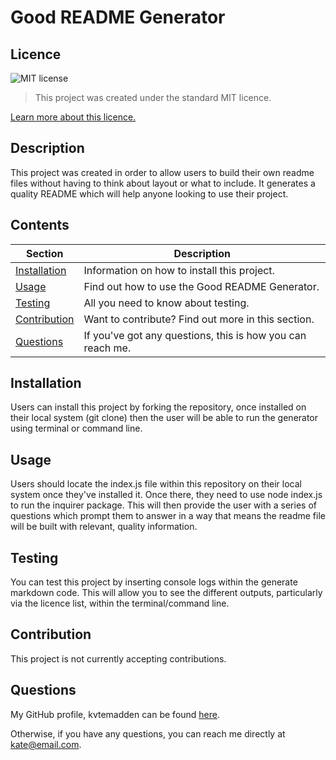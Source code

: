 # Good README Generator
 ## Licence
  ![MIT license](https://img.shields.io/badge/License-MIT-blue.svg)

> This project was created under the standard MIT licence.

[Learn more about this licence.](https://lbesson.mit-license.org/)
  
  ## Description
  This project was created in order to allow users to build their own readme files without having to think about layout or what to include. It generates a quality README which will help anyone looking to use their project.

  ## Contents
  Section | Description
  ------------ | -------------
  [Installation](#installation) | Information on how to install this project.
  [Usage](#usage) | Find out how to use the Good README Generator.
  [Testing](#testing) | All you need to know about testing.
  [Contribution](#contribution) | Want to contribute? Find out more in this section.
  [Questions](#questions) | If you've got any questions, this is how you can reach me.
  
  ## Installation
  Users can install this project by forking the repository, once installed on their local system (git clone) then the user will be able to run the generator using terminal or command line.

  ## Usage
  Users should locate the index.js file within this repository on their local system once they've installed it. Once there, they need to use node index.js to run the inquirer package. This will then provide the user with a series of questions which prompt them to answer in a way that means the readme file will be built with relevant, quality information.

  ## Testing
  You can test this project by inserting console logs within the generate markdown code. This will allow you to see the different outputs, particularly via the licence list, within the terminal/command line.

  ## Contribution
  This project is not currently accepting contributions.

  ## Questions
  My GitHub profile, kvtemadden can be found [here](https://github.com/kvtemadden).

  Otherwise, if you have any questions, you can reach me directly at [kate@email.com](mailto:kate@email.com).


